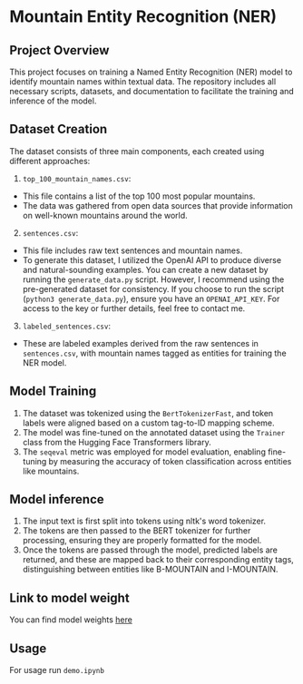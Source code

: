 # Mountain Entity Recognition (NER)

## Project Overview

This project focuses on training a Named Entity Recognition (NER) model to identify mountain names within textual data. 
The repository includes all necessary scripts, datasets, and documentation to facilitate the training and 
inference of the model.

## Dataset Creation
The dataset consists of three main components, each created using different approaches:

1. `top_100_mountain_names.csv`:

- This file contains a list of the top 100 most popular mountains.
- The data was gathered from open data sources that provide information on well-known mountains around the world.

2. `sentences.csv`:
- This file includes raw text sentences and mountain names.
- To generate this dataset, I utilized the OpenAI API to produce diverse and natural-sounding examples. 
You can create a new dataset by running the `generate_data.py` script. 
However, I recommend using the pre-generated dataset for consistency. 
If you choose to run the script (`python3 generate_data.py`), ensure you have an `OPENAI_API_KEY`. 
For access to the key or further details, feel free to contact me.

3. `labeled_sentences.csv`:
- These are labeled examples derived from the raw sentences in `sentences.csv`, 
with mountain names tagged as entities for training the NER model.

## Model Training
1. The dataset was tokenized using the `BertTokenizerFast`, and token labels were aligned based on 
a custom tag-to-ID mapping scheme. 
2. The model was fine-tuned on the annotated dataset using the `Trainer` class from the Hugging Face Transformers library.
3. The `seqeval` metric was employed for model evaluation, enabling fine-tuning by measuring the accuracy of 
token classification across entities like mountains.

## Model inference
1. The input text is first split into tokens using nltk's word tokenizer. 
2. The tokens are then passed to the BERT tokenizer for further processing, ensuring they are properly formatted for the model. 
3. Once the tokens are passed through the model, predicted labels are returned, and these are mapped back to their 
corresponding entity tags, distinguishing between entities like B-MOUNTAIN and I-MOUNTAIN.

## Link to model weight
You can find model weights [here](https://drive.google.com/file/d/1IivChAtiC23vvPdRIJ6r6m4NVD5KS9hR/view?usp=sharing)

## Usage
For usage run `demo.ipynb`